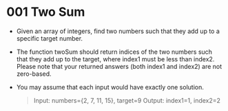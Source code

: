 001 Two Sum
================================================================================

  * Given an array of integers, find two numbers such that they add up to a specific target number.
  * The function twoSum should return indices of the two numbers such that they add up to the target, where index1 must be less than index2. Please note that your returned answers (both index1 and index2) are not zero-based.
  * You may assume that each input would have exactly one solution.

    > Input: numbers={2, 7, 11, 15}, target=9
    > Output: index1=1, index2=2
